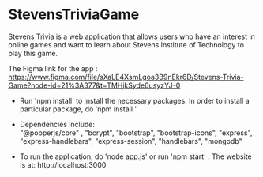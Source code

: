 # StevensTriviaGame 

Stevens Trivia is a web application that allows users who have an interest in online games and want to learn about Stevens Institute of Technology to play this game.

The Figma link for the app :
https://www.figma.com/file/sXaLE4XsmLgoa3B9nEkr6D/Stevens-Trivia-Game?node-id=21%3A377&t=TMHjkSyde6usyzYJ-0

- Run 'npm install' to install the necessary packages. In order to install a particular package, do 'npm install <package-name>'

- Dependencies include:  
   "@popperjs/core" ,
  "bcrypt",
  "bootstrap",
  "bootstrap-icons",
  "express",
  "express-handlebars",
  "express-session",
  "handlebars",
  "mongodb"

- To run the application, do 'node app.js' or run 'npm start' .
  The website is at: http://localhost:3000

